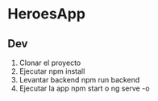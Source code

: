 # HeroesApp

## Dev

1. Clonar el proyecto
2. Ejecutar npm install
3. Levantar backend npm run backend
4. Ejecutar la app npm start o ng serve -o